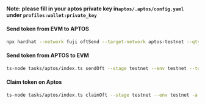 #### Note: please fill in your aptos private key in```aptos/.aptos/config.yaml``` under ```profiles:wallet:private_key```


#### Send token from EVM to APTOS
```bash
npx hardhat --network fuji oftSend --target-network aptos-testnet --qty QTY_LOCAL_DECIMALS --local-contract ProxyOFT --remote-contract OFT --aptos-address APTOS_ADDRESS
```

#### Send token from APTOS to EVM
```bash
ts-node tasks/aptos/index.ts sendOft --stage testnet --env testnet --to-networks fuji --dst-chain-id DST_CHAIN --qty-ld QTY_LOCAL_DECIMALS --evm-address EVM_ADDRESS
```

#### Claim token on Aptos
```bash
ts-node tasks/aptos/index.ts claimOft --stage testnet --env testnet -a APTOS_ADDRESS
```
